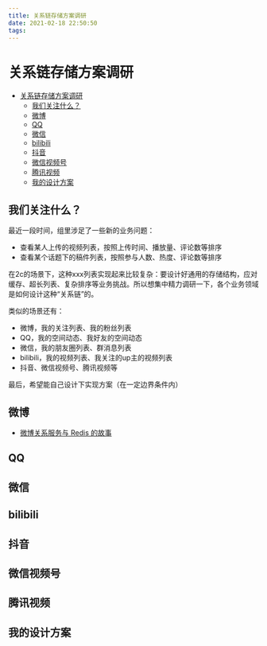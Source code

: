 ```yaml
---
title: 关系链存储方案调研
date: 2021-02-18 22:50:50
tags:
---
```


# 关系链存储方案调研

- [关系链存储方案调研](#关系链存储方案调研)
  - [我们关注什么？](#我们关注什么)
  - [微博](#微博)
  - [QQ](#qq)
  - [微信](#微信)
  - [bilibili](#bilibili)
  - [抖音](#抖音)
  - [微信视频号](#微信视频号)
  - [腾讯视频](#腾讯视频)
  - [我的设计方案](#我的设计方案)

## 我们关注什么？

最近一段时间，组里涉足了一些新的业务问题：
* 查看某人上传的视频列表，按照上传时间、播放量、评论数等排序
* 查看某个话题下的稿件列表，按照参与人数、热度、评论数等排序

在2c的场景下，这种xxx列表实现起来比较复杂：要设计好通用的存储结构，应对缓存、超长列表、复杂排序等业务挑战。所以想集中精力调研一下，各个业务领域是如何设计这种“关系链”的。

类似的场景还有：
* 微博，我的关注列表、我的粉丝列表
* QQ，我的空间动态、我好友的空间动态
* 微信，我的朋友圈列表、群消息列表
* bilibili，我的视频列表、我关注的up主的视频列表
* 抖音、微信视频号、腾讯视频等

最后，希望能自己设计下实现方案（在一定边界条件内）

## 微博

* [微博关系服务与 Redis 的故事](https://www.infoq.cn/article/weibo-relation-service-with-redis)

## QQ

## 微信

## bilibili

## 抖音

## 微信视频号

## 腾讯视频

## 我的设计方案